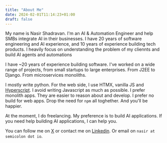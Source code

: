 ```yaml
---
title: "About Me"
date: 2024-02-01T11:14:23+01:00
draft: false
---
```

My name is Nasir Shadravan. I'm an AI & Automation Engineer and help SMBs integrate AI in their businesses. I have 20 years of software engineering and AI experience, and 10 years of experience building tech products. I heavily focus on understanding the problem of my cliennts and build AI agents and automations 


I have ~20 years of experience building software. I've worked on a wide range of projects, from small startups to large enterprises. From J2EE to Django. From microservices monoliths.

I mostly write python. For the web side, I use HTMX, vanilla JS and [Hyperscript](https://hyperscript.org/). I avoid writing Javascript as much as possible. I prefer monolith apps. They are easier to reason about and develop. I prefer no build for web apps. Drop the need for `npm` all toghether. And you'll be happier.

At the moment, I do freelancing. My preference is to build AI applications. If you need help building AI applications, I can help you.

You can follow me on [X](https://twitter.com/n4cr) or contact me on [Linkedin](https://twitter.com/n4cr). Or email on `nasir at semicolon dot io`. 
